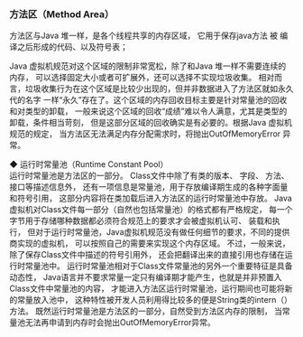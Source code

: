 ### 方法区（Method Area）

方法区与Java 堆一样，是各个线程共享的内存区域，
它用于保存java方法 被 编译之后形成的代码、以及符号表；  

Java 虚拟机规范对这个区域的限制非常宽松，除了和Java 堆一样不需要连续的内存，
可以选择固定大小或者可扩展外，还可以选择不实现垃圾收集。
相对而言，垃圾收集行为在这个区域是比较少出现的，但并非数据进入了方法区就如永久代的名字
一样“永久”存在了。这个区域的内存回收目标主要是针对常量池的回收和对类型的卸载，
一般来说这个区域的回收“成绩”难以令人满意，尤其是类型的卸载，条件相当苛刻，
但是这部分区域的回收确实是有必要的。根据Java 虚拟机规范的规定，
当方法区无法满足内存分配需求时，将抛出OutOfMemoryError 异常。


◆ 运行时常量池（Runtime Constant Pool）  
运行时常量池是方法区的一部分。 Class文件中除了有类的版本、 字段、 方法、 接口等描述信息外，
还有一项信息是常量池，用于存放编译期生成的各种字面量和符号引用，
这部分内容将在类加载后进入方法区的运行时常量池中存放。
Java虚拟机对Class文件每一部分（自然也包括常量池）的格式都有严格规定，
每一个字节用于存储哪种数据都必须符合规范上的要求才会被虚拟机认可、 装载和执行，
但对于运行时常量池，Java虚拟机规范没有做任何细节的要求，不同的提供商实现的虚拟机，
可以按照自己的需要来实现这个内存区域。 不过，一般来说，除了保存Class文件中描述的符号引用外，
还会把翻译出来的直接引用也存储在运行时常量池中。
运行时常量池相对于Class文件常量池的另外一个重要特征是具备动态性，
Java语言并不要求常量一定只有编译期才能产生，也就是并非预置入Class文件中常量池的内容，
才能进入方法区运行时常量池，运行期间也可能将新的常量放入池中，
这种特性被开发人员利用得比较多的便是String类的intern（）方法。
既然运行时常量池是方法区的一部分，自然受到方法区内存的限制，
当常量池无法再申请到内存时会抛出OutOfMemoryError异常。

